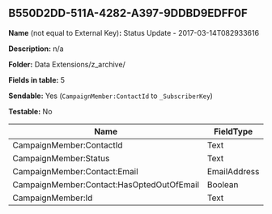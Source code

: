 ## B550D2DD-511A-4282-A397-9DDBD9EDFF0F

**Name** (not equal to External Key)**:** Status Update - 2017-03-14T082933616

**Description:** n/a

**Folder:** Data Extensions/z_archive/

**Fields in table:** 5

**Sendable:** Yes (`CampaignMember:ContactId` to `_SubscriberKey`)

**Testable:** No

| Name | FieldType | MaxLength | IsPrimaryKey | IsNullable | DefaultValue |
| --- | --- | --- | --- | --- | --- |
| CampaignMember:ContactId | Text | 256 | - | + |  |
| CampaignMember:Status | Text | 40 | - | + |  |
| CampaignMember:Contact:Email | EmailAddress | 254 | - | + |  |
| CampaignMember:Contact:HasOptedOutOfEmail | Boolean |  | - | + | False |
| CampaignMember:Id | Text | 18 | - | + |  |
